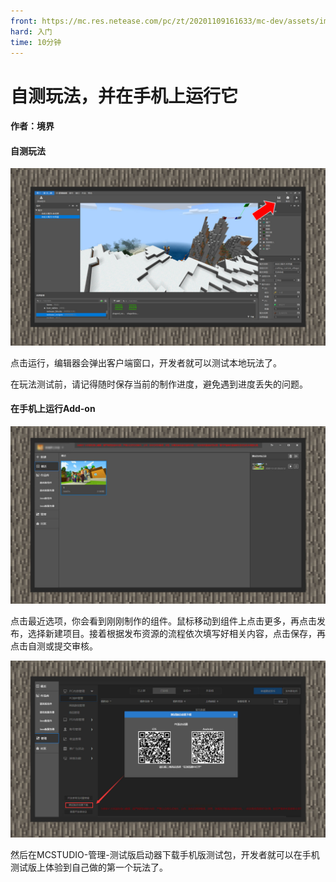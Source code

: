 ```yaml
---
front: https://mc.res.netease.com/pc/zt/20201109161633/mc-dev/assets/img/5_3.8964e499.jpg
hard: 入门
time: 10分钟
---
```


# 自测玩法，并在手机上运行它

#### 作者：境界



#### 自测玩法

![](./images/5_1.jpg)

点击运行，编辑器会弹出客户端窗口，开发者就可以测试本地玩法了。

在玩法测试前，请记得随时保存当前的制作进度，避免遇到进度丢失的问题。



#### 在手机上运行Add-on

![](./images/5_2.jpg)

点击最近选项，你会看到刚刚制作的组件。鼠标移动到组件上点击更多，再点击发布，选择新建项目。接着根据发布资源的流程依次填写好相关内容，点击保存，再点击自测或提交审核。

![](./images/5_3.jpg)

然后在MCSTUDIO-管理-测试版启动器下载手机版测试包，开发者就可以在手机测试版上体验到自己做的第一个玩法了。